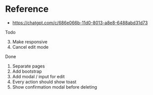 # Reference

* https://chatgpt.com/c/686e066b-11d0-8013-a8e8-6488abd31d73

Todo


3. Make responsive
4. Cancel edit mode


Done

1. Separate pages
2. Add bootstrap
3. Add modal / input for edit
4. Every action should show toast
5. Show confirmation modal before deleting

